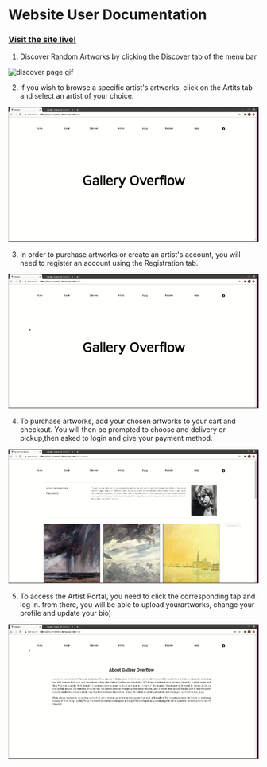 
# Website User Documentation
### [Visit the site live!](http://onlinegallery-frontend-g7.herokuapp.com/)

1. Discover Random Artworks by clicking the Discover tab of the menu bar


![discover page gif](https://github.com/McGill-ECSE321-Fall2020/project-group-07/blob/master/misc/frontend-gifs/discover.gif)


2. If you wish to browse a specific artist's artworks, click on the Artits tab and select an artist of your choice. 


![artist page gif](https://github.com/McGill-ECSE321-Fall2020/project-group-07/blob/master/misc/frontend-gifs/artistPortfolio.gif)


3. In order to purchase artworks or create an artist's account, you will need to register an account using the Registration tab.

![registration gif](https://github.com/McGill-ECSE321-Fall2020/project-group-07/blob/master/misc/frontend-gifs/registerArtist.gif)


4. To purchase artworks, add your chosen artworks to your cart and checkout. You will then be prompted to choose and delivery or pickup,then asked
to login and give your payment method.


![purchase gif](https://github.com/McGill-ECSE321-Fall2020/project-group-07/blob/master/misc/frontend-gifs/purchase.gif)


5. To access the Artist Portal, you need to click the corresponding tap and log in. from there, you will be able to upload yourartworks, 
change your profile and update your bio)

![artistFunctions gif](https://github.com/McGill-ECSE321-Fall2020/project-group-07/blob/master/misc/frontend-gifs/artistSettings.gif)
